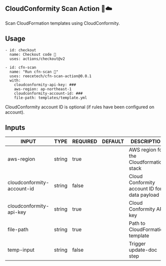 ## CloudConformity Scan Action 🔎☁️

Scan CloudFormation templates using CloudConformity.

## Usage
```
- id: checkout
  name: Checkout code 🛒
  uses: actions/checkout@v2

- id: cfn-scan
  name: "Run cfn-scan 🔎"
  uses: reecetech/cfn-scan-action@0.0.1
  with:
    cloudconformity-api-key: ###
    aws-region: ap-northeast-1
    cloudconformity-account-id: ###
    file-path: templates/template.yml
```
CloudConformity account ID is optional (if rules have been configured on account).

## Inputs

<!-- AUTO-DOC-INPUT:START - Do not remove or modify this section -->

|           INPUT            |  TYPE  | REQUIRED | DEFAULT |                   DESCRIPTION                   |
|----------------------------|--------|----------|---------|-------------------------------------------------|
|         aws-region         | string |   true   |         |   AWS region for the Cloudformation<br>stack    |
| cloudconformity-account-id | string |  false   |         | Cloud Conformity account ID for<br>data payload |
|  cloudconformity-api-key   | string |   true   |         |            Cloud Conformity API key             |
|         file-path          | string |   true   |         |         Path to CloudFormation template         |
|         temp-input         | string |  false   |         |             Trigger update-doc step             |

<!-- AUTO-DOC-INPUT:END -->
